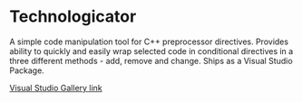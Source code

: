 # Technologicator
A simple code manipulation tool for C++ preprocessor directives. Provides ability to quickly and easily wrap selected code in conditional directives in a three different methods  - add, remove and change. Ships as a Visual Studio Package.

[Visual Studio Gallery link](https://visualstudiogallery.msdn.microsoft.com/fb577a26-66bb-4d6f-83ee-e9474c70a423)

